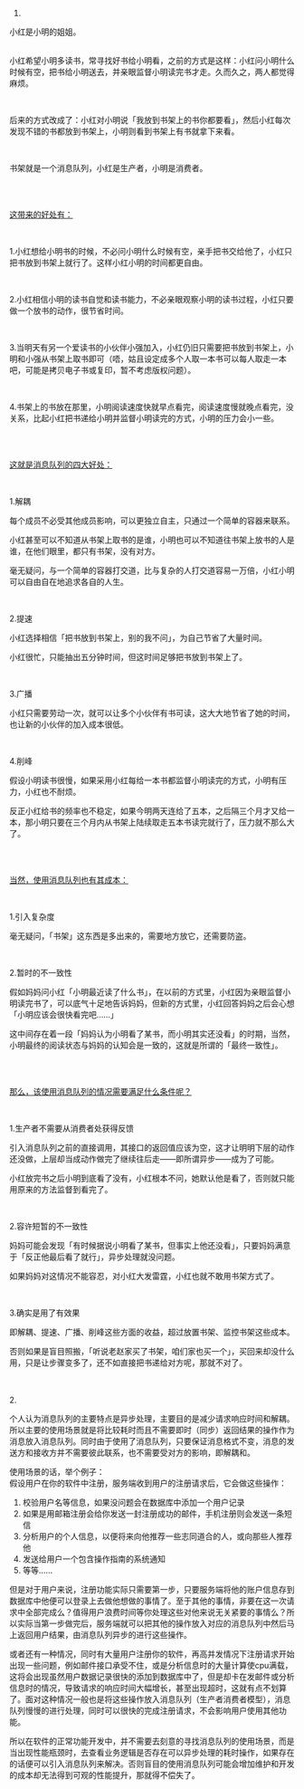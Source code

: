 1. 
<span class="RichText ztext CopyrightRichText-richText" itemprop="text">小红是小明的姐姐。<br><br><p>小红希望小明多读书，常寻找好书给小明看，之前的方式是这样：小红问小明什么时候有空，把书给小明送去，并亲眼监督小明读完书才走。久而久之，两人都觉得麻烦。</p><br><p>后来的方式改成了：小红对小明说「我放到书架上的书你都要看」，然后小红每次发现不错的书都放到书架上，小明则看到书架上有书就拿下来看。</p><br><p>书架就是一个消息队列，小红是生产者，小明是消费者。</p><br><br><p><u>这带来的好处有：</u></p><br><p>1.小红想给小明书的时候，不必问小明什么时候有空，亲手把书交给他了，小红只把书放到书架上就行了。这样小红小明的时间都更自由。</p><br><p>2.小红相信小明的读书自觉和读书能力，不必亲眼观察小明的读书过程，小红只要做一个放书的动作，很节省时间。</p><br><p>3.当明天有另一个爱读书的小伙伴小强加入，小红仍旧只需要把书放到书架上，小明和小强从书架上取书即可（唔，姑且设定成多个人取一本书可以每人取走一本吧，可能是拷贝电子书或复印，暂不考虑版权问题）。</p><br><p>4.书架上的书放在那里，小明阅读速度快就早点看完，阅读速度慢就晚点看完，没关系，比起小红把书递给小明并监督小明读完的方式，小明的压力会小一些。</p><br><br><p><u>这就是消息队列的四大好处：</u></p><br><p>1.解耦</p><p>每个成员不必受其他成员影响，可以更独立自主，只通过一个简单的容器来联系。</p><p>小红甚至可以不知道从书架上取书的是谁，小明也可以不知道往书架上放书的人是谁，在他们眼里，都只有书架，没有对方。</p><p>毫无疑问，与一个简单的容器打交道，比与复杂的人打交道容易一万倍，小红小明可以自由自在地追求各自的人生。</p><br><p>2.提速</p><p>小红选择相信「把书放到书架上，别的我不问」，为自己节省了大量时间。</p><p>小红很忙，只能抽出五分钟时间，但这时间足够把书放到书架上了。</p><br><p>3.广播</p><p>小红只需要劳动一次，就可以让多个小伙伴有书可读，这大大地节省了她的时间，也让新的小伙伴的加入成本很低。</p><br><p>4.削峰</p><p>假设小明读书很慢，如果采用小红每给一本书都监督小明读完的方式，小明有压力，小红也不耐烦。</p><p>反正小红给书的频率也不稳定，如果今明两天连给了五本，之后隔三个月才又给一本，那小明只要在三个月内从书架上陆续取走五本书读完就行了，压力就不那么大了。</p><br><br><p><u>当然，使用消息队列也有其成本：</u></p><br><p>1.引入复杂度</p><p>毫无疑问，「书架」这东西是多出来的，需要地方放它，还需要防盗。</p><br><p>2.暂时的不一致性</p><p>假如妈妈问小红「小明最近读了什么书」，在以前的方式里，小红因为亲眼监督小明读完书了，可以底气十足地告诉妈妈，但新的方式里，小红回答妈妈之后会心想「小明应该会很快看完吧……」</p><p>这中间存在着一段「妈妈认为小明看了某书，而小明其实还没看」的时期，当然，小明最终的阅读状态与妈妈的认知会是一致的，这就是所谓的「最终一致性」。</p><br><br><p><u>那么，该使用消息队列的情况需要满足什么条件呢？</u></p><br><p>1.生产者不需要从消费者处获得反馈</p><p>引入消息队列之前的直接调用，其接口的返回值应该为空，这才让明明下层的动作还没做，上层却当成动作做完了继续往后走——即所谓异步——成为了可能。</p><p>小红放完书之后小明到底看了没有，小红根本不问，她默认他是看了，否则就只能用原来的方法监督到看完了。</p><br><p>2.容许短暂的不一致性</p><p>妈妈可能会发现「有时候据说小明看了某书，但事实上他还没看」，只要妈妈满意于「反正他最后看了就行」，异步处理就没问题。</p><p>如果妈妈对这情况不能容忍，对小红大发雷霆，小红也就不敢用书架方式了。</p><br><p>3.确实是用了有效果</p><p>即解耦、提速、广播、削峰这些方面的收益，超过放置书架、监控书架这些成本。</p><p>否则如果是盲目照搬，「听说老赵家买了书架，咱们家也买一个」，买回来却没什么用，只是让步骤变多了，还不如直接把书递给对方呢，那就不对了。</p></span>
<br>
<br>
2. 
<span class="RichText ztext CopyrightRichText-richText" itemprop="text"><p>个人认为消息队列的主要特点是异步处理，主要目的是减少请求响应时间和解耦。所以主要的使用场景就是将比较耗时而且不需要即时（同步）返回结果的操作作为消息放入消息队列。同时由于使用了消息队列，只要保证消息格式不变，消息的发送方和接收方并不需要彼此联系，也不需要受对方的影响，即解耦和。</p>使用场景的话，举个例子：<br>假设用户在你的软件中注册，服务端收到用户的注册请求后，它会做这些操作：<br><ol><li>校验用户名等信息，如果没问题会在数据库中添加一个用户记录</li><li>如果是用邮箱注册会给你发送一封注册成功的邮件，手机注册则会发送一条短信</li><li>分析用户的个人信息，以便将来向他推荐一些志同道合的人，或向那些人推荐他</li><li>发送给用户一个包含操作指南的系统通知</li><li>等等……</li></ol><p>但是对于用户来说，注册功能实际只需要第一步，只要服务端将他的账户信息存到数据库中他便可以登录上去做他想做的事情了。至于其他的事情，非要在这一次请求中全部完成么？值得用户浪费时间等你处理这些对他来说无关紧要的事情么？所以实际当第一步做完后，服务端就可以把其他的操作放入对应的消息队列中然后马上返回用户结果，由消息队列异步的进行这些操作。</p><p>或者还有一种情况，同时有大量用户注册你的软件，再高并发情况下注册请求开始出现一些问题，例如邮件接口承受不住，或是分析信息时的大量计算使cpu满载，这将会出现虽然用户数据记录很快的添加到数据库中了，但是却卡在发邮件或分析信息时的情况，导致请求的响应时间大幅增长，甚至出现超时，这就有点不划算了。面对这种情况一般也是将这些操作放入消息队列（生产者消费者模型），消息队列慢慢的进行处理，同时可以很快的完成注册请求，不会影响用户使用其他功能。</p>所以在软件的正常功能开发中，并不需要去刻意的寻找消息队列的使用场景，而是当出现性能瓶颈时，去查看业务逻辑是否存在可以异步处理的耗时操作，如果存在的话便可以引入消息队列来解决。否则盲目的使用消息队列可能会增加维护和开发的成本却无法得到可观的性能提升，那就得不偿失了。</span>
